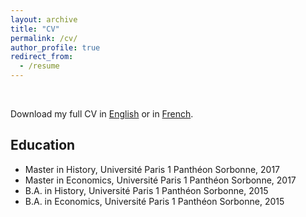 ```yaml
---
layout: archive
title: "CV"
permalink: /cv/
author_profile: true
redirect_from:
  - /resume
---
```


<br>

Download my full CV in [English](https://bastientourenc.github.io/files/CV_Bastien_Tourenc_24-11_eng.pdf) or in [French](https://tourencbastien.github.io/files/CV_Bastien_Tourenc_24-05_fr.pdf).

## Education

* Master in History, Université Paris 1 Panthéon Sorbonne, 2017
* Master in Economics, Université Paris 1 Panthéon Sorbonne, 2017
* B.A. in History, Université Paris 1 Panthéon Sorbonne, 2015
* B.A. in Economics, Université Paris 1 Panthéon Sorbonne, 2015
